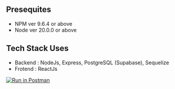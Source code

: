 ## Presequites

- NPM ver 9.6.4 or above
- Node ver 20.0.0 or above

## Tech Stack Uses

- Backend : NodeJs, Express, PostgreSQL (Supabase), Sequelize
- Frotend : ReactJs

[![Run in Postman](https://run.pstmn.io/button.svg)](https://app.getpostman.com/run-collection/17959065-7c216e54-0e4d-4697-8126-256f31182ec6?action=collection%2Ffork&collection-url=entityId%3D17959065-7c216e54-0e4d-4697-8126-256f31182ec6%26entityType%3Dcollection%26workspaceId%3D219df081-6e17-4ea0-bf77-e0f8bf10fd6a)
